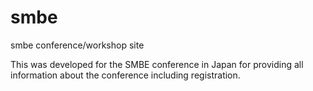 # smbe
smbe conference/workshop site

This was developed for the SMBE conference in Japan for providing all information about the conference including registration.
